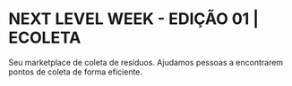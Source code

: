 # NEXT LEVEL WEEK - EDIÇÃO 01 | ECOLETA
Seu marketplace de coleta de resíduos.
Ajudamos pessoas a encontrarem pontos de coleta de forma eficiente.
